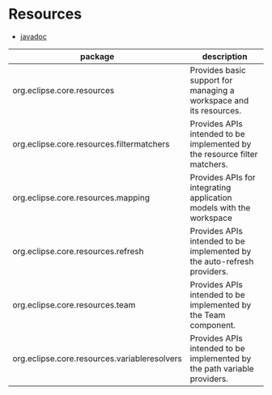 
# Resources
- [javadoc](https://javadoc.scijava.org/Eclipse/index.html)

| package | description |
|---------|-------------|
| org.eclipse.core.resources 	| Provides basic support for managing a workspace and its resources.|
| org.eclipse.core.resources.filtermatchers 	| Provides APIs intended to be implemented by the resource filter matchers.| 
| org.eclipse.core.resources.mapping 	| Provides APIs for integrating application models with the workspace| 
| org.eclipse.core.resources.refresh 	| Provides APIs intended to be implemented by the auto-refresh providers.| 
| org.eclipse.core.resources.team 	| Provides APIs intended to be implemented by the Team component.| 
| org.eclipse.core.resources.variableresolvers 	| Provides APIs intended to be implemented by the path variable providers.| 

